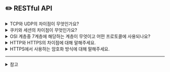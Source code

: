 ## ✏️ RESTful API


<details>
  <summary>TCP와 UDP의 차이점이 무엇인가요?</summary> 
  
  - TCP는 연결형 서비스로 3-way handshaking 과정을 통해 연결을 설정하기 때문에 높은 신뢰성을 보장하지만 속도가 느리다. ex) 중요한 파일 교환

  - UDP는 비연결형 서비스로 3-way handshaking 과정을 사용하지 않기 때문에 신뢰성이 떨어지지만 속도가 빠르다. ex) 실시간성이 중요한 스트리밍 서비스
</details>

<details>
  <summary>쿠키와 세션의 차이점이 무엇인가요?</summary> 

  - 쿠키는 서버의 자원을 이용하지 않지만 세션은 서버의 자원을 사용한다.
  - 쿠키는 사용자 로컬에 저장되기 때문에 변질되거나  request에서 스니핑 당할 우려가 있어서 보안에 취약하지만 세션은 쿠키를 이용해서 session-id 만 저장하고 그것으로 구분하여 처리하기 때문에 비교적 보안이 좋다.
  - 쿠키는 만료기간이 있지만 파일로 저장되기 때문에 브라우저를 종료해도 정보가 유지될 수 있다. 세션도 만료기간을 설정할 수 있지만 브라우저가 종료되면 만료기간에 상관 없이 삭제된다.
  - 쿠키는 쿠키 안에 정보가 있기 때문에 속도가 빠르고 세션은 서버 안에 정보가 있기 때문에 속도가 느리다.

  ----

  쿠키와 세션 모두 HTTP 통신의 특징인 비연결성과 무상태의 단점을 보완하기 위해 사용합니다. 
  
  쿠키는 브라우저에 저장되는 키 값 형태의 데이터이며, 서버에서 클라이언트에 대한 정보를 저장하지 않아도 쿠키를 이용해 정보를 재사용할 수 있게 합니다.
  
  세션은 쿠키와 비슷하게 데이터를 저장하는 방식이지만 키와 값은 클라이언트에, 데이터는 서버에 저장해 쿠키보다 보안에 강하다는 특징이 있습니다.
</details>

<details>
  <summary>OSI 계층중 7계층에 해당하는 계층이 무엇이고 어떤 프로토콜에 사용되나요?</summary> 

  응용계층(Application Layer)
  
  사용자에게 통신을 위한 서비스를 제공한다. 인터페이스 역할

  HTTP, FTP, SMTP, IMAP, SSH 등에 사용된다.
</details>

<details>
  <summary>HTTP와 HTTPS의 차이점에 대해 말해주세요.</summary> 

  HTTP는 인터넷에서 데이터를 전송하기 위한 프로토콜인데 암호화가 되지 않은 데이터를 전송해 보안에 취약합니다. 이를 보완하기 위해 나온 것이 HTTPS이며 HTTPS는 데이터 송신 시, 암호화를 거칩니다.
</details>

<details>
  <summary>HTTPS에서 사용하는 암호화 방식에 대해 말해주세요.</summary> 

  대칭 키 암호화 방식과 공개 키 암호화 방식이 있습니다. 대칭 키 방식은 데이터의 송신자와 수신자가 모두 대칭 키를 이용해 데이터를 암호화 및 복호화 하는 방식입니다. 
  
  공개 키 암호화 방식은 공개키로 데이터를 암호화하고 비밀 키로 복호화 하는 방식입니다. HTTPS에서는 두 방식을 모두 사용합니다. 
  
  서버와 클라이언트 간의 세션 키는 빠른 연산을 위해 대칭 키를 사용하며, 이 세션 키를 교환하는 과정에서 공개 키 암호화 방식을 사용합니다.
</details>

----

<details>
  <summary>참고</summary> 
  https://khj93.tistory.com/entry/%EB%84%A4%ED%8A%B8%EC%9B%8C%ED%81%AC-REST-API%EB%9E%80-REST-RESTful%EC%9D%B4%EB%9E%80

  https://velog.io/@nias0327/REST-API%EC%9D%98-%EC%A0%95%EC%9D%98%EC%99%80-%ED%8A%B9%EC%A7%95
</details>
